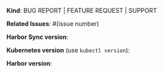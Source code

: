 
<!-- what's the kind of this issue? -->
**Kind**: BUG REPORT | FEATURE REQUEST | SUPPORT

<!-- Did you try to use the search? Is there something related? Reference issues or PRs -->
**Related Issues**: #(issue number)

<!-- BUG REPORT ONLY: please provide the version -->
**Harbor Sync version**:

<!-- BUG REPORT ONLY: please provide the version -->
**Kubernetes version** (use `kubectl version`):

<!-- BUG REPORT ONLY: please provide the version -->
**Harbor version**:

<!--

**BUG REPORT**
please provide as much information as possible

**FEATURE REQUEST**
Please describe *in detail* the feature/behavior/change you'd like to see.

-->
